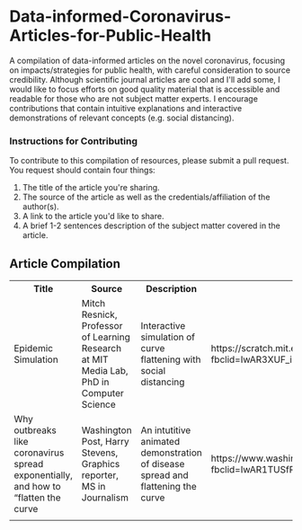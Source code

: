 # Data-informed-Coronavirus-Articles-for-Public-Health
A compilation of data-informed articles on the novel coronavirus, focusing on impacts/strategies for public health, with careful consideration to source credibility. Although scientific journal articles are cool and I'll add some, I would like to focus efforts on good quality material that is accessible and readable for those who are not subject matter experts. I encourage contributions that contain intuitive explanations and interactive demonstrations of relevant concepts (e.g. social distancing).

### Instructions for Contributing
  To contribute to this compilation of resources, please submit a pull request. 
  You request should contain four things:
  1) The title of the article you're sharing.
  2) The source of the article as well as the credentials/affiliation of the author(s).
  3) A link to the article you'd like to share.
  4) A brief 1-2 sentences description of the subject matter covered in the article.
  
## Article Compilation

<table class="tg">
  <tr>
    <th class="tg-yw4l"><b>Title</b></th>
    <th class="tg-yw4l"><b>Source</b></th>
    <th class="tg-yw4l"><b>Description</b></th>
    <th class="tg-yw4l"><b>Link</b></th>
  </tr>
  <tr>
    <td class="tg-yw4l">Epidemic Simulation</td>
    <td class="tg-yw4l">Mitch Resnick, Professor of Learning Research at MIT Media Lab, PhD in Computer Science</td>
    <td class="tg-yw4l">Interactive simulation of curve flattening with social distancing</td>
    <td class="tg-yw4l">https://scratch.mit.edu/projects/376656449/?fbclid=IwAR3XUF_iUswPuIydgZB9AUVfLElFHxgPIxsDwQOmD3vjI3FoMBXjuPupYDE</td>
  </tr>
  <tr>
    <td class="tg-yw4l">Why outbreaks like coronavirus spread exponentially, and how to “flatten the curve</td>
    <td class="tg-yw4l">Washington Post, Harry Stevens, Graphics reporter, MS in Journalism</td>
    <td class="tg-yw4l">An intutitive animated demonstration of disease spread and flattening the curve</td>
    <td class="tg-yw4l">https://www.washingtonpost.com/graphics/2020/world/corona-simulator/?fbclid=IwAR1TUSfRZlzZzDTImeptdU7LKcSNPsz3_rVfBjuYWbxiRneDdO1oOhsKj7Q</td>
  </tr>
  <tr>
    <td class="tg-yw4l">   </td>
    <td class="tg-yw4l">   </td>
    <td class="tg-yw4l">   </td>
    <td class="tg-yw4l">   </td>
  </tr>
</table>

